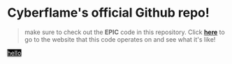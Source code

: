 Cyberflame's official Github repo!
==================================
>make sure to check out the **EPIC** code in this repository. Click **[here](http://cyberfla.me)** to go to the website that this code operates on and see what it's like!

<span style="text-decoration: underline; color: white; background-color: black; border-radius: 15; text-align: center; top: 50%; left: 50%;" width="30" height="30">hello</span>
